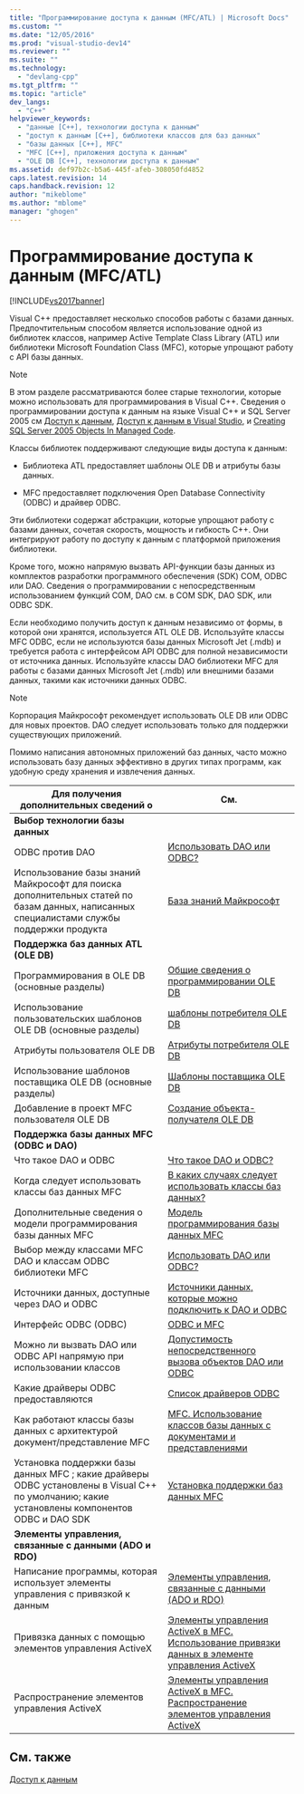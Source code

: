 ```yaml
---
title: "Программирование доступа к данным (MFC/ATL) | Microsoft Docs"
ms.custom: ""
ms.date: "12/05/2016"
ms.prod: "visual-studio-dev14"
ms.reviewer: ""
ms.suite: ""
ms.technology: 
  - "devlang-cpp"
ms.tgt_pltfrm: ""
ms.topic: "article"
dev_langs: 
  - "C++"
helpviewer_keywords: 
  - "данные [C++], технологии доступа к данным"
  - "доступ к данным [C++], библиотеки классов для баз данных"
  - "базы данных [C++], MFC"
  - "MFC [C++], приложения доступа к данным"
  - "OLE DB [C++], технологии доступа к данным"
ms.assetid: def97b2c-b5a6-445f-afeb-308050fd4852
caps.latest.revision: 14
caps.handback.revision: 12
author: "mikeblome"
ms.author: "mblome"
manager: "ghogen"
---
```

# Программирование доступа к данным (MFC/ATL)
[!INCLUDE[vs2017banner](../assembler/inline/includes/vs2017banner.md)]

Visual C\+\+ предоставляет несколько способов работы с базами данных.  Предпочтительным способом является использование одной из библиотек классов, например Active Template Class Library \(ATL\) или библиотеки Microsoft Foundation Class \(MFC\), которые упрощают работу с API базы данных.  
  
> [!NOTE]
>  В этом разделе рассматриваются более старые технологии, которые можно использовать для программирования в Visual C\+\+.  Сведения о программировании доступа к данным на языке Visual C\+\+ и SQL Server 2005 см [Доступ к данным](../dotnet/data-access-using-adonet-cpp-cli.md), [Доступ к данным в Visual Studio](../Topic/Accessing%20data%20in%20Visual%20Studio.md), и [Creating SQL Server 2005 Objects In Managed Code](http://msdn.microsoft.com/ru-ru/5358a825-e19b-49aa-8214-674ce5fed1da).  
  
 Классы библиотек поддерживают следующие виды доступа к данным:  
  
-   Библиотека ATL предоставляет шаблоны OLE DB и атрибуты базы данных.  
  
-   MFC предоставляет подключения Open Database Connectivity \(ODBC\) и драйвер ODBC.  
  
 Эти библиотеки содержат абстракции, которые упрощают работу с базами данных, сочетая скорость, мощность и гибкость C\+\+.  Они интегрируют работу по доступу к данным с платформой приложения библиотеки.  
  
 Кроме того, можно напрямую вызвать API\-функции базы данных  из комплектов разработки программного обеспечения \(SDK\) COM, ODBC или DAO.  Сведения о программировании с непосредственным использованием функций COM, DAO см. в COM SDK, DAO SDK, или ODBC SDK.  
  
 Если необходимо получить доступ к данным независимо от формы, в которой они хранятся, используется ATL OLE DB.  Используйте классы MFC ODBC, если не используются базы данных Microsoft Jet \(.mdb\)  и требуется работа с интерфейсом API ODBC для полной независимости от источника данных.  Используйте классы DAO библиотеки MFC для работы с базами данных Microsoft Jet \(.mdb\) или внешними базами данных, такими как источники данных ODBC.  
  
> [!NOTE]
>  Корпорация Майкрософт рекомендует использовать OLE DB или ODBC для новых проектов.  DAO следует использовать только для поддержки существующих приложений.  
  
 Помимо написания автономных приложений баз данных, часто можно использовать базу данных эффективно в других типах программ, как удобную среду хранения и извлечения данных.  
  
|Для получения дополнительных сведений о|См.|  
|---------------------------------------------|---------|  
|**Выбор технологии базы данных**||  
|ODBC против  DAO|[Использовать DAO или ODBC?](../data/should-i-use-dao-or-odbc-q.md)|  
|Использование базы знаний Майкрософт для поиска дополнительных статей по базам данных, написанных специалистами службы поддержки продукта|[База знаний Майкрософт](../data/where-can-i-find-microsoft-knowledge-base-articles-on-database-topics-q.md)|  
|**Поддержка баз данных ATL \(OLE DB\)**||  
|Программирования в OLE DB \(основные разделы\)|[Общие сведения о программировании OLE DB](../data/oledb/ole-db-programming-overview.md)|  
|Использование пользовательских шаблонов OLE DB \(основные разделы\)|[шаблоны потребителя OLE DB](../data/oledb/ole-db-consumer-templates-cpp.md)|  
|Атрибуты пользователя OLE DB|[Атрибуты потребителя OLE DB](../windows/ole-db-consumer-attributes.md)|  
|Использование шаблонов поставщика OLE DB \(основные разделы\)|[Шаблоны поставщика OLE DB](../data/oledb/ole-db-provider-templates-cpp.md)|  
|Добавление в проект MFC пользователя OLE DB|[Создание объекта\-получателя OLE DB](../data/oledb/creating-an-ole-db-consumer.md)|  
|**Поддержка базы данных  MFC \(ODBC и DAO\)**||  
|Что такое DAO и ODBC|[Что такое DAO и ODBC?](../data/what-are-dao-and-odbc-q.md)|  
|Когда следует использовать классы баз данных MFC|[В каких случаях следует использовать классы баз данных?](../data/when-should-i-use-the-database-classes-q.md)|  
|Дополнительные сведения о модели программирования базы данных MFC|[Модель программирования базы данных MFC](../data/what-is-the-mfc-database-programming-model-q.md)|  
|Выбор между классами MFC DAO и классам ODBC библиотеки MFC|[Использовать DAO или ODBC?](../data/should-i-use-dao-or-odbc-q.md)|  
|Источники данных, доступные через DAO и ODBC|[Источники данных, которые можно подключить к DAO и ODBC](../data/what-data-sources-can-i-access-with-dao-and-odbc-q.md)|  
|Интерфейс ODBC \(ODBC\)|[ODBC и MFC](../data/odbc/odbc-and-mfc.md)|  
|Можно ли вызвать DAO или ODBC API напрямую при использовании классов|[Допустимость непосредственного вызова объектов DAO или ODBC](../data/can-i-call-dao-or-odbc-directly-q.md)|  
|Какие драйверы ODBC предоставляются|[Список драйверов ODBC](../data/odbc/odbc-driver-list.md)|  
|Как работают классы базы данных с архитектурой документ\/представление MFC|[MFC. Использование классов базы данных с документами и представлениями](../data/mfc-using-database-classes-with-documents-and-views.md)|  
|Установка поддержки базы данных MFC ; какие драйверы ODBC установлены в Visual C\+\+ по умолчанию; какие установлены компонентов ODBC и DAO SDK|[Установка поддержки баз данных MFC](../data/installing-mfc-database-support.md)|  
|**Элементы управления, связанные с данными \(ADO и RDO\)**||  
|Написание программы, которая использует элементы управления с привязкой к данным|[Элементы управления, связанные с данными \(ADO и RDO\)](../Topic/Data-Bound%20Controls%20\(ADO%20and%20RDO\).md)|  
|Привязка данных с помощью элементов управления ActiveX|[Элементы управления ActiveX в MFC. Использование привязки данных в элементе управления ActiveX](../mfc/mfc-activex-controls-using-data-binding-in-an-activex-control.md)|  
|Распространение элементов управления ActiveX|[Элементы управления ActiveX в MFC. Распространение элементов управления ActiveX](../mfc/mfc-activex-controls-distributing-activex-controls.md)|  
  
## См. также  
 [Доступ к данным](../Topic/Data%20Access%20in%20Visual%20C++.md)
